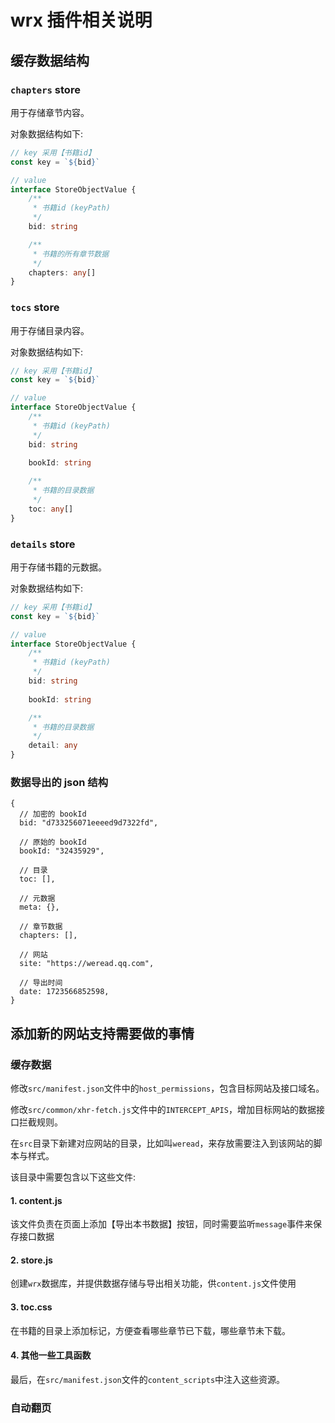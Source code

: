 # wrx 插件相关说明

## 缓存数据结构

### `chapters` store

用于存储章节内容。

对象数据结构如下:

```ts
// key 采用【书籍id】
const key = `${bid}`

// value
interface StoreObjectValue {
    /**
     * 书籍id (keyPath)
     */
    bid: string

    /**
     * 书籍的所有章节数据
     */
    chapters: any[]
}
```

### `tocs` store

用于存储目录内容。

对象数据结构如下:

```ts
// key 采用【书籍id】
const key = `${bid}`

// value
interface StoreObjectValue {
    /**
     * 书籍id (keyPath)
     */
    bid: string
    
    bookId: string

    /**
     * 书籍的目录数据
     */
    toc: any[]
}
```


### `details` store

用于存储书籍的元数据。

对象数据结构如下:

```ts
// key 采用【书籍id】
const key = `${bid}`

// value
interface StoreObjectValue {
    /**
     * 书籍id (keyPath)
     */
    bid: string
    
    bookId: string

    /**
     * 书籍的目录数据
     */
    detail: any
}
```

### 数据导出的 json 结构

```json5
{
  // 加密的 bookId
  bid: "d733256071eeeed9d7322fd",
  
  // 原始的 bookId
  bookId: "32435929",
  
  // 目录
  toc: [],
  
  // 元数据
  meta: {},
  
  // 章节数据
  chapters: [],
  
  // 网站
  site: "https://weread.qq.com",
  
  // 导出时间
  date: 1723566852598,
}
```

## 添加新的网站支持需要做的事情

### 缓存数据

修改`src/manifest.json`文件中的`host_permissions`，包含目标网站及接口域名。

修改`src/common/xhr-fetch.js`文件中的`INTERCEPT_APIS`，增加目标网站的数据接口拦截规则。

在`src`目录下新建对应网站的目录，比如叫`weread`，来存放需要注入到该网站的脚本与样式。

该目录中需要包含以下这些文件:

#### 1. content.js 
该文件负责在页面上添加【导出本书数据】按钮，同时需要监听`message`事件来保存接口数据

#### 2. store.js
创建`wrx`数据库，并提供数据存储与导出相关功能，供`content.js`文件使用

#### 3. toc.css
在书籍的目录上添加标记，方便查看哪些章节已下载，哪些章节未下载。

#### 4. 其他一些工具函数

最后，在`src/manifest.json`文件的`content_scripts`中注入这些资源。

### 自动翻页
